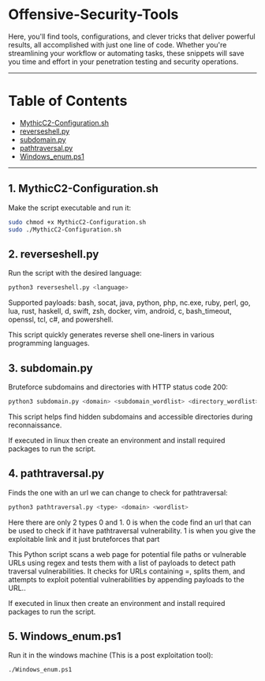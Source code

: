 # Offensive-Security-Tools

Here, you'll find tools, configurations, and clever tricks that deliver powerful results, all accomplished with just one line of code. Whether you're streamlining your workflow or automating tasks, these snippets will save you time and effort in your penetration testing and security operations.

---

# Table of Contents

- [MythicC2-Configuration.sh](#1-mythicc2-configurationsh)
- [reverseshell.py](#2-reverseshellpy)
- [subdomain.py](#3-subdomainpy)
- [pathtraversal.py](#4-pathtraversalpy)
- [Windows_enum.ps1](#5-Windows_enumps1)
  
---

## 1. MythicC2-Configuration.sh

Make the script executable and run it:

```bash
sudo chmod +x MythicC2-Configuration.sh
sudo ./MythicC2-Configuration.sh
```

## 2. reverseshell.py

Run the script with the desired language:

```bash
python3 reverseshell.py <language>
```
Supported payloads:
bash, socat, java, python, php, nc.exe, ruby, perl, go, lua, rust, haskell, d, swift, zsh, docker, vim, android, c, bash_timeout, openssl, tcl, c#, and powershell.

This script quickly generates reverse shell one-liners in various programming languages.

## 3. subdomain.py

Bruteforce subdomains and directories with HTTP status code 200:

```bash
python3 subdomain.py <domain> <subdomain_wordlist> <directory_wordlist>
```
This script helps find hidden subdomains and accessible directories during reconnaissance.

If executed in linux then create an environment and install required packages to run the script.

## 4. pathtraversal.py

Finds the one with an url we can change to check for pathtraversal:

```bash
python3 pathtraversal.py <type> <domain> <wordlist>
```
Here there are only 2 types 0 and 1. 0 is when the code find an url that can be used to check if it have pathtraversal vulnerability. 1 is when you give the exploitable link and it just bruteforces that part

This Python script scans a web page for potential file paths or vulnerable URLs using regex and tests them with a list of payloads to detect path traversal vulnerabilities. It checks for URLs containing =, splits them, and attempts to exploit potential vulnerabilities by appending payloads to the URL..

If executed in linux then create an environment and install required packages to run the script.

## 5. Windows_enum.ps1

Run it in the windows machine (This is a post exploitation tool):

```bash
./Windows_enum.ps1
```
